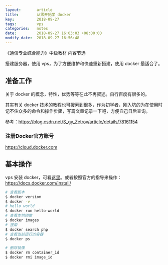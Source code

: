 ```yaml
---
layout:       article
title:        从零开始学 docker
key:          2018-09-27
tags:         vps
categories:   notes
date:         2018-09-27 16:03:03 +08:00:00
modify_date:  2018-09-27 16:56:48
---
```


《通信专业综合能力》中级教材 内容节选

搭建服务器，使用 vps，为了方便维护和快速重新搭建，使用 docker 最适合了。

<!--more-->

## 准备工作

关于 docker 的概念，特性，优势等等在此不再叙述。自行百度有很多的。

其实有关 docker 技术的教程也可搜索到很多，作为初学者，刚入坑的为在使用时记不住众多的命令和操作步骤，写篇文章记录一下吧，方便自己日后查询。

参考：https://blog.csdn.net/S_gy_Zetrov/article/details/78161154

### 注册Docker官方账号

<https://cloud.docker.com>

## 基本操作

vps 安装 docker，可看[这里](../notes/vps-init.html#安装-docker)。或者按照官方的指导来操作：<https://docs.docker.com/install/>

```sh
# 查看版本
$ docker version
$ docker -v
# hello world
$ docker run hello-world
# 查看本地镜像
$ docker images
# 搜索
$ docker search php
# 查看当前运行的容器
$ docker ps

# 删除镜像
$ docker rm container_id
$ docker rmi image_id
```

